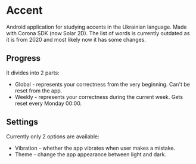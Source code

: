 # Accent
Android application for studying accents in the Ukrainian language. Made with Corona SDK (now Solar 2D).
The list of words is currently outdated as it is from 2020 and most likely now it has some changes.

## Progress
It divides into 2 parts:
* Global - represents your correctness from the very beginning. Can't be reset from the app.
* Weekly - represents your correctness during the current week. Gets reset every Monday 00:00.

## Settings
Currently only 2 options are available:
* Vibration - whether the app vibrates when user makes a mistake.
* Theme - change the app appearance between light and dark.
